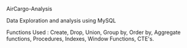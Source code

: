AirCargo-Analysis

Data Exploration and analysis using MySQL

Functions Used : Create, Drop, Union, Group by, Order by, Aggregate functions, Procedures, Indexes, Window Functions, CTE's.
